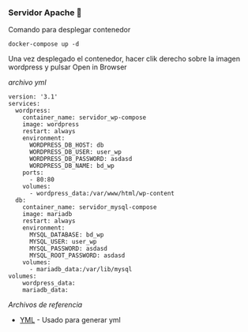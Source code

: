 
### Servidor Apache 🔧

Comando para desplegar contenedor

```
docker-compose up -d
```

Una vez desplegado el contenedor, hacer clik derecho sobre la imagen wordpress y pulsar Open in Browser

_archivo yml_

```
version: '3.1'
services:
  wordpress:
    container_name: servidor_wp-compose
    image: wordpress
    restart: always
    environment:
      WORDPRESS_DB_HOST: db
      WORDPRESS_DB_USER: user_wp
      WORDPRESS_DB_PASSWORD: asdasd
      WORDPRESS_DB_NAME: bd_wp
    ports:
      - 80:80
    volumes:
      - wordpress_data:/var/www/html/wp-content
  db:
    container_name: servidor_mysql-compose
    image: mariadb
    restart: always
    environment:
      MYSQL_DATABASE: bd_wp
      MYSQL_USER: user_wp
      MYSQL_PASSWORD: asdasd
      MYSQL_ROOT_PASSWORD: asdasd
    volumes:
      - mariadb_data:/var/lib/mysql
volumes:
    wordpress_data:
    mariadb_data:

```
_Archivos de referencia_

* [YML](https://josedom24.github.io/curso_docker_2022/sesion4/wordpress.html) - Usado para generar yml

